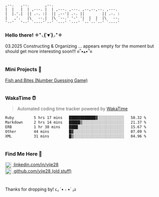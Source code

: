 <!-- ASCII header for fun! -->
```
,--.   ,--.       ,--.                               
|  |   |  | ,---. |  | ,---. ,---. ,--,--,--. ,---.  
|  |.'.|  || .-. :|  || .--'| .-. ||        || .-. : 
|   ,'.   |\   --.|  |\ `--.' '-' '|  |  |  |\   --. 
'--'   '--' `----'`--' `---' `---' `--`--`--' `----' 
```
### Hello there! ✧⁺⸜(˙▾˙)⸝⁺✧

03.2025
Constructing & Organizing ... appears empty for the moment but should get more interesting soon!!! ฅ՞•ﻌ•՞ฅ 

<!-- TODO: Restore project links once hosting is fixed -->
<!-- ### ꧁ Project Demos ꧂ -->
<!-- 🦊 __Full Stack / Front End:__ <br /> -->
<!-- [PKMN Center Online](https://pkmn-centerol.herokuapp.com/) <br /> -->
<!-- [Face Recognition Brain](https://facerecog-brn.herokuapp.com) -->

#

### Mini Projects 🍓 <br />
[Fish and Bites (Number Guessing Game)](https://yjie28.github.io/fish-and-bite/)

<!-- <p align="left"> -->
<!-- <img src="https://raw.githubusercontent.com/devicons/devicon/master/icons/react/react-original-wordmark.svg" alt="react" width="50" height="50" /> -->
<!-- <img src="https://raw.githubusercontent.com/devicons/devicon/master/icons/javascript/javascript-original.svg" alt="javascript" width="50" height="50" /> -->
<!-- <img src="https://raw.githubusercontent.com/devicons/devicon/master/icons/ruby/ruby-original.svg" alt="ruby" width="50" height="50" />  -->
<!-- </p> -->

#

### WakaTime ⏰  
> Automated coding time tracker powered by [WakaTime](https://wakatime.com)

<!--START_SECTION:waka-->

```txt
Ruby         5 hrs 17 mins   ████████████▓░░░░░░░░░░░░   50.32 %
Markdown     2 hrs 14 mins   █████▒░░░░░░░░░░░░░░░░░░░   21.37 %
ERB          1 hr 38 mins    ████░░░░░░░░░░░░░░░░░░░░░   15.67 %
Other        44 mins         █▓░░░░░░░░░░░░░░░░░░░░░░░   07.09 %
XML          31 mins         █▒░░░░░░░░░░░░░░░░░░░░░░░   04.96 %
```

<!--END_SECTION:waka-->

  
<!-- <a href="https://linkedin.com/in/yjie28"> -->
<!--  <img src="https://img.shields.io/badge/linkedin-%230077B5.svg?&style=for-the-badge&logo=linkedin&logoColor=white"> -->
<!-- </a> -->

#

### Find Me Here 🐾

<a href="https://www.linkedin.com/in/yjie28" target="_blank">
  <img src="https://cdn.jsdelivr.net/gh/devicons/devicon/icons/linkedin/linkedin-original.svg" alt="linkedin" width="20" style="vertical-align: middle; margin-right: 4px;" />
  linkedin.com/in/yjie28
</a>

<br />

<a href="https://www.github.com/yjie28" target="_blank">
  <picture style="vertical-align: middle;">
    <source srcset="https://cdn.jsdelivr.net/gh/devicons/devicon/icons/github/github-original-white.svg" media="(prefers-color-scheme: dark)" />
    <img src="https://cdn.jsdelivr.net/gh/devicons/devicon/icons/github/github-original.svg" alt="github" width="20" style="vertical-align: middle; margin-right: 4px;" />
  </picture>
  github.com/yjie28 (old stuff)
</a>

#

Thanks for dropping by! ૮₍ ´• ˕ •` ₎ა

